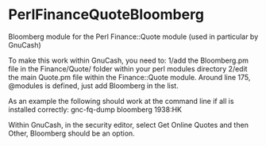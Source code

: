 # PerlFinanceQuoteBloomberg
Bloomberg module for the Perl Finance::Quote module (used in particular by GnuCash)

To make this work within GnuCash, you need to:
1/add the Bloomberg.pm file in the Finance/Quote/ folder within your perl modules directory
2/edit the main Quote.pm file within the Finance::Quote module. Around line 175, @modules is defined, just add Bloomberg in the list.

As an example the following should work at the command line if all is installed correctly:
gnc-fq-dump bloomberg 1938:HK

Within GnuCash, in the security editor, select Get Online Quotes and then Other, Bloomberg should be an option.

